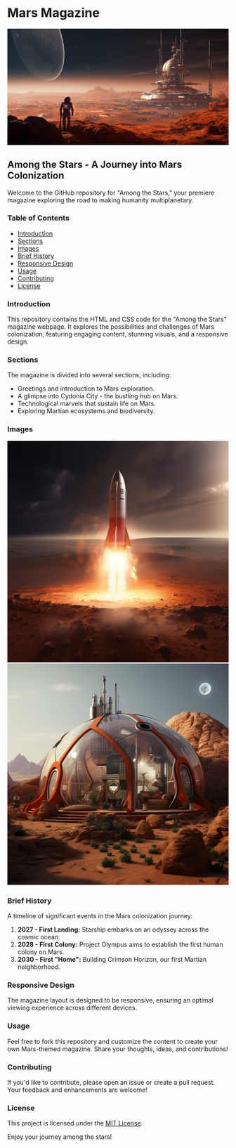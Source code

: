 # Mars Magazine

![Mars Magazine](src/mars-background.png)

## Among the Stars - A Journey into Mars Colonization

Welcome to the GitHub repository for "Among the Stars," your premiere magazine exploring the road to making humanity multiplanetary.

### Table of Contents

- [Introduction](#introduction)
- [Sections](#sections)
- [Images](#images)
- [Brief History](#brief-history)
- [Responsive Design](#responsive-design)
- [Usage](#usage)
- [Contributing](#contributing)
- [License](#license)

### Introduction

This repository contains the HTML and CSS code for the "Among the Stars" magazine webpage. It explores the possibilities and challenges of Mars colonization, featuring engaging content, stunning visuals, and a responsive design.

### Sections

The magazine is divided into several sections, including:
- Greetings and introduction to Mars exploration.
- A glimpse into Cydonia City - the bustling hub on Mars.
- Technological marvels that sustain life on Mars.
- Exploring Martian ecosystems and biodiversity.

### Images

![Starship](src/starship.png)
![Martian Home](src/martian-home.png)

### Brief History

A timeline of significant events in the Mars colonization journey:
1. **2027 - First Landing:** Starship embarks on an odyssey across the cosmic ocean.
2. **2028 - First Colony:** Project Olympus aims to establish the first human colony on Mars.
3. **2030 - First "Home":** Building Crimson Horizon, our first Martian neighborhood.

### Responsive Design

The magazine layout is designed to be responsive, ensuring an optimal viewing experience across different devices.

### Usage

Feel free to fork this repository and customize the content to create your own Mars-themed magazine. Share your thoughts, ideas, and contributions!

### Contributing

If you'd like to contribute, please open an issue or create a pull request. Your feedback and enhancements are welcome!

### License

This project is licensed under the [MIT License](LICENSE).

Enjoy your journey among the stars!

